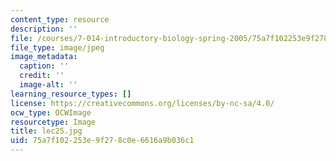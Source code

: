 ```yaml
---
content_type: resource
description: ''
file: /courses/7-014-introductory-biology-spring-2005/75a7f102253e9f278c0e6616a9b036c1_lec25.jpg
file_type: image/jpeg
image_metadata:
  caption: ''
  credit: ''
  image-alt: ''
learning_resource_types: []
license: https://creativecommons.org/licenses/by-nc-sa/4.0/
ocw_type: OCWImage
resourcetype: Image
title: lec25.jpg
uid: 75a7f102-253e-9f27-8c0e-6616a9b036c1
---
```


